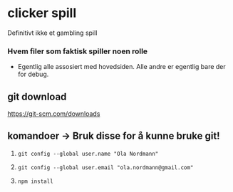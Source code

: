 # clicker spill
Definitivt ikke et gambling spill

### Hvem filer som faktisk spiller noen rolle
- Egentlig alle assosiert med hovedsiden. Alle andre er egentlig bare der for debug. 

## git download
https://git-scm.com/downloads

## komandoer -> Bruk disse for å kunne bruke git!
1. ``` git config --global user.name "Ola Nordmann" ```

2. ``` git config --global user.email "ola.nordmann@gmail.com" ```

3. ``` npm install ```